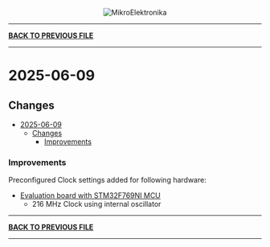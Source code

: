 
<p align="center">
  <img src="http://www.mikroe.com/img/designs/beta/logo_small.png?raw=true" alt="MikroElektronika"/>
</p>

---

**[BACK TO PREVIOUS FILE](../changelog.md)**

---

# 2025-06-09

## Changes

- [2025-06-09](#2025-06-09)
  - [Changes](#changes)
    + [Improvements](#improvements)

### Improvements

Preconfigured Clock settings added for following hardware:

+ [Evaluation board with STM32F769NI MCU](https://www.st.com/content/st_com/en/products/evaluation-tools/product-evaluation-tools/mcu-mpu-eval-tools/stm32-mcu-mpu-eval-tools/stm32-eval-boards/stm32f769i-eval.html)
  + 216 MHz Clock using internal oscillator

---

**[BACK TO PREVIOUS FILE](../changelog.md)**

---
